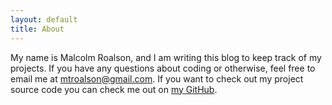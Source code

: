 ```yaml
---
layout: default
title: About
---
```


My name is Malcolm Roalson, and I am writing this blog to keep track of my projects. If you have any questions about coding or otherwise, feel free to email me at [mtroalson@gmail.com]. If you want to check out my project source code you can check me out on [my GitHub].

[mtroalson@gmail.com]: mailto:mtroalson@gmail.com
[my GitHub]: https://github.com/MaliciousFiles
